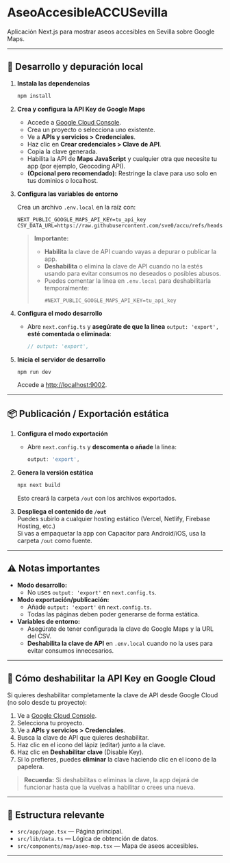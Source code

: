 # AseoAccesibleACCUSevilla

Aplicación Next.js para mostrar aseos accesibles en Sevilla sobre Google Maps.

---

## 🚀 Desarrollo y depuración local

1. **Instala las dependencias**
   ```sh
   npm install
   ```

2. **Crea y configura la API Key de Google Maps**

   - Accede a [Google Cloud Console](https://console.cloud.google.com/).
   - Crea un proyecto o selecciona uno existente.
   - Ve a **APIs y servicios > Credenciales**.
   - Haz clic en **Crear credenciales > Clave de API**.
   - Copia la clave generada.
   - Habilita la API de **Maps JavaScript** y cualquier otra que necesite tu app (por ejemplo, Geocoding API).
   - **(Opcional pero recomendado):** Restringe la clave para uso solo en tus dominios o localhost.

3. **Configura las variables de entorno**

   Crea un archivo `.env.local` en la raíz con:
   ```
   NEXT_PUBLIC_GOOGLE_MAPS_API_KEY=tu_api_key
   CSV_DATA_URL=https://raw.githubusercontent.com/sve0/accu/refs/heads/main/datasource.csv
   ```

   > **Importante:**  
   > - **Habilita** la clave de API cuando vayas a depurar o publicar la app.  
   > - **Deshabilita** o elimina la clave de API cuando no la estés usando para evitar consumos no deseados o posibles abusos.  
   > - Puedes comentar la línea en `.env.local` para deshabilitarla temporalmente:
   >   ```
   >   #NEXT_PUBLIC_GOOGLE_MAPS_API_KEY=tu_api_key
   >   ```

4. **Configura el modo desarrollo**

   - Abre `next.config.ts` y **asegúrate de que la línea** `output: 'export',` **esté comentada o eliminada**:
     ```ts
     // output: 'export',
     ```

5. **Inicia el servidor de desarrollo**
   ```sh
   npm run dev
   ```
   Accede a [http://localhost:9002](http://localhost:9002).

---

## 📦 Publicación / Exportación estática

1. **Configura el modo exportación**

   - Abre `next.config.ts` y **descomenta o añade** la línea:
     ```ts
     output: 'export',
     ```

2. **Genera la versión estática**
   ```sh
   npx next build
   ```
   Esto creará la carpeta `/out` con los archivos exportados.

3. **Despliega el contenido de `/out`**  
   Puedes subirlo a cualquier hosting estático (Vercel, Netlify, Firebase Hosting, etc.)  
   Si vas a empaquetar la app con Capacitor para Android/iOS, usa la carpeta `/out` como fuente.

---

## ⚠️ Notas importantes

- **Modo desarrollo:**  
  - No uses `output: 'export'` en `next.config.ts`.
- **Modo exportación/publicación:**  
  - Añade `output: 'export'` en `next.config.ts`.
  - Todas las páginas deben poder generarse de forma estática.
- **Variables de entorno:**  
  - Asegúrate de tener configurada la clave de Google Maps y la URL del CSV.
  - **Deshabilita la clave de API** en `.env.local` cuando no la uses para evitar consumos innecesarios.

---

## 🛑 Cómo deshabilitar la API Key en Google Cloud

Si quieres deshabilitar completamente la clave de API desde Google Cloud (no solo desde tu proyecto):

1. Ve a [Google Cloud Console](https://console.cloud.google.com/).
2. Selecciona tu proyecto.
3. Ve a **APIs y servicios > Credenciales**.
4. Busca la clave de API que quieres deshabilitar.
5. Haz clic en el icono del lápiz (editar) junto a la clave.
6. Haz clic en **Deshabilitar clave** (Disable Key).
7. Si lo prefieres, puedes **eliminar** la clave haciendo clic en el icono de la papelera.

> **Recuerda:** Si deshabilitas o eliminas la clave, la app dejará de funcionar hasta que la vuelvas a habilitar o crees una nueva.

---

## 📂 Estructura relevante

- `src/app/page.tsx` — Página principal.
- `src/lib/data.ts` — Lógica de obtención de datos.
- `src/components/map/aseo-map.tsx` — Mapa de aseos accesibles.

---